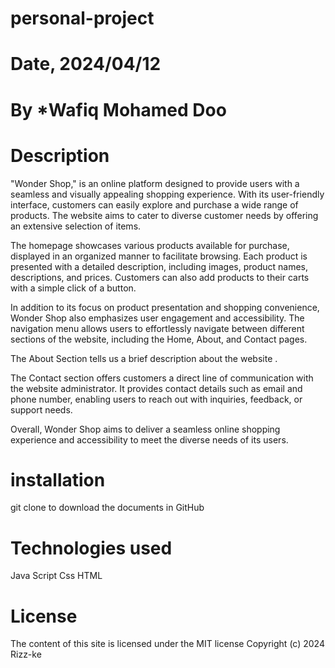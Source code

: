 # personal-project

# Date, 2024/04/12

# By *Wafiq Mohamed Doo

# Description
 "Wonder Shop," is an online platform designed to provide users with a seamless and visually appealing shopping experience. With its user-friendly interface, customers can easily explore and purchase a wide range of products. The website aims to cater to diverse customer needs by offering an extensive selection of items.

The homepage showcases various products available for purchase, displayed in an organized manner to facilitate browsing. Each product is presented with a detailed description, including images, product names, descriptions, and prices. Customers can also add products to their carts with a simple click of a button.

In addition to its focus on product presentation and shopping convenience, Wonder Shop also emphasizes user engagement and accessibility. The navigation menu allows users to effortlessly navigate between different sections of the website, including the Home, About, and Contact pages.

The About Section tells us a brief description about the website .

The Contact section offers customers a direct line of communication with the website administrator. It provides contact details such as email and phone number, enabling users to reach out with inquiries, feedback, or support needs.

Overall, Wonder Shop aims to deliver a seamless online shopping experience and accessibility to meet the diverse needs of its users.

# installation
git clone to download the documents in GitHub

# Technologies used
Java Script
Css
HTML

# License
The content of this site is licensed under the MIT license
Copyright (c) 2024 Rizz-ke